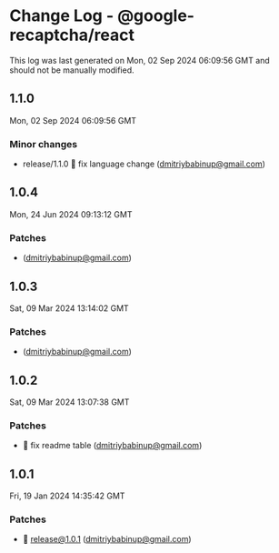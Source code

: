 # Change Log - @google-recaptcha/react

This log was last generated on Mon, 02 Sep 2024 06:09:56 GMT and should not be manually modified.

<!-- Start content -->

## 1.1.0

Mon, 02 Sep 2024 06:09:56 GMT

### Minor changes

- release/1.1.0 🧊 fix language change (dmitriybabinup@gmail.com)

## 1.0.4

Mon, 24 Jun 2024 09:13:12 GMT

### Patches

-  (dmitriybabinup@gmail.com)

## 1.0.3

Sat, 09 Mar 2024 13:14:02 GMT

### Patches

-  (dmitriybabinup@gmail.com)

## 1.0.2

Sat, 09 Mar 2024 13:07:38 GMT

### Patches

- 🧊 fix readme table (dmitriybabinup@gmail.com)

## 1.0.1

Fri, 19 Jan 2024 14:35:42 GMT

### Patches

- 🎉 release@1.0.1 (dmitriybabinup@gmail.com)
